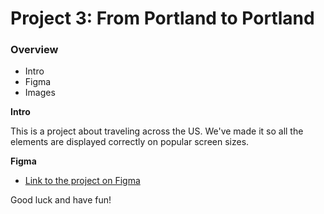 # Project 3: From Portland to Portland

### Overview
* Intro
* Figma
* Images

**Intro**

This is a project about traveling across the US. We've made it so all the elements are displayed correctly on popular screen sizes.

**Figma**

* [Link to the project on Figma](https://www.figma.com/file/AtbNbstbxWPcMqvF061V0R/Sprint-3%3A-From-Portland-to-Portland-%7C-desktop-%2B-mobile?node-id=0%3A1)


Good luck and have fun!
